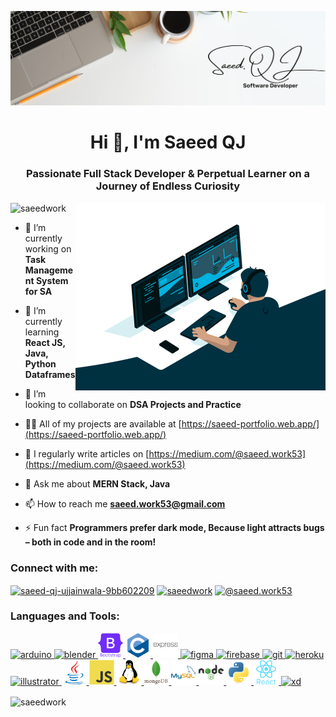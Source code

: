 ![logo](https://github.com/SaeedWork/SaeedWork/blob/872ec50870890e46f5644337aaac84ccbfd4961e/Saeed%20GitHub%20Banner.png)
<h1 align="center">Hi 👋, I'm Saeed QJ</h1>
<h3 align="center">Passionate Full Stack Developer & Perpetual Learner on a Journey of Endless Curiosity</h3>

<img align ="right" alt="Coding" width="400" src="https://github.com/SaeedWork/SaeedWork/blob/6ac3429b1191d9c34d6fcf62adae1b44fefcb852/R.gif">

<p align="left"> <img src="https://komarev.com/ghpvc/?username=saeedwork&label=Profile%20views&color=0e75b6&style=flat" alt="saeedwork" /> </p>

- 🔭 I’m currently working on **Task Management System for SA**

- 🌱 I’m currently learning **React JS, Java, Python Dataframes**

- 👯 I’m looking to collaborate on **DSA Projects and Practice**

- 👨‍💻 All of my projects are available at [https://saeed-portfolio.web.app/](https://saeed-portfolio.web.app/)

- 📝 I regularly write articles on [https://medium.com/@saeed.work53](https://medium.com/@saeed.work53)

- 💬 Ask me about **MERN Stack, Java**

- 📫 How to reach me **saeed.work53@gmail.com**

- ⚡ Fun fact **Programmers prefer dark mode, Because light attracts bugs – both in code and in the room!**

<h3 align="left">Connect with me:</h3>
<p align="left">
<a href="https://linkedin.com/in/saeed-qj-ujjainwala-9bb602209" target="blank"><img align="center" src="https://raw.githubusercontent.com/rahuldkjain/github-profile-readme-generator/master/src/images/icons/Social/linked-in-alt.svg" alt="saeed-qj-ujjainwala-9bb602209" height="30" width="40" /></a>
<a href="https://codesandbox.com/saeedwork" target="blank"><img align="center" src="https://raw.githubusercontent.com/rahuldkjain/github-profile-readme-generator/master/src/images/icons/Social/codesandbox.svg" alt="saeedwork" height="30" width="40" /></a>
<a href="https://medium.com/@saeed.work53" target="blank"><img align="center" src="https://raw.githubusercontent.com/rahuldkjain/github-profile-readme-generator/master/src/images/icons/Social/medium.svg" alt="@saeed.work53" height="30" width="40" /></a>
</p>

<h3 align="left">Languages and Tools:</h3>
<p align="left"> <a href="https://www.arduino.cc/" target="_blank" rel="noreferrer"> <img src="https://cdn.worldvectorlogo.com/logos/arduino-1.svg" alt="arduino" width="40" height="40"/> </a> <a href="https://www.blender.org/" target="_blank" rel="noreferrer"> <img src="https://download.blender.org/branding/community/blender_community_badge_white.svg" alt="blender" width="40" height="40"/> </a> <a href="https://getbootstrap.com" target="_blank" rel="noreferrer"> <img src="https://raw.githubusercontent.com/devicons/devicon/master/icons/bootstrap/bootstrap-plain-wordmark.svg" alt="bootstrap" width="40" height="40"/> </a> <a href="https://www.cprogramming.com/" target="_blank" rel="noreferrer"> <img src="https://raw.githubusercontent.com/devicons/devicon/master/icons/c/c-original.svg" alt="c" width="40" height="40"/> </a> <a href="https://expressjs.com" target="_blank" rel="noreferrer"> <img src="https://raw.githubusercontent.com/devicons/devicon/master/icons/express/express-original-wordmark.svg" alt="express" width="40" height="40"/> </a> <a href="https://www.figma.com/" target="_blank" rel="noreferrer"> <img src="https://www.vectorlogo.zone/logos/figma/figma-icon.svg" alt="figma" width="40" height="40"/> </a> <a href="https://firebase.google.com/" target="_blank" rel="noreferrer"> <img src="https://www.vectorlogo.zone/logos/firebase/firebase-icon.svg" alt="firebase" width="40" height="40"/> </a> <a href="https://git-scm.com/" target="_blank" rel="noreferrer"> <img src="https://www.vectorlogo.zone/logos/git-scm/git-scm-icon.svg" alt="git" width="40" height="40"/> </a> <a href="https://heroku.com" target="_blank" rel="noreferrer"> <img src="https://www.vectorlogo.zone/logos/heroku/heroku-icon.svg" alt="heroku" width="40" height="40"/> </a> <a href="https://www.adobe.com/in/products/illustrator.html" target="_blank" rel="noreferrer"> <img src="https://www.vectorlogo.zone/logos/adobe_illustrator/adobe_illustrator-icon.svg" alt="illustrator" width="40" height="40"/> </a> <a href="https://www.java.com" target="_blank" rel="noreferrer"> <img src="https://raw.githubusercontent.com/devicons/devicon/master/icons/java/java-original.svg" alt="java" width="40" height="40"/> </a> <a href="https://developer.mozilla.org/en-US/docs/Web/JavaScript" target="_blank" rel="noreferrer"> <img src="https://raw.githubusercontent.com/devicons/devicon/master/icons/javascript/javascript-original.svg" alt="javascript" width="40" height="40"/> </a> <a href="https://www.linux.org/" target="_blank" rel="noreferrer"> <img src="https://raw.githubusercontent.com/devicons/devicon/master/icons/linux/linux-original.svg" alt="linux" width="40" height="40"/> </a> <a href="https://www.mongodb.com/" target="_blank" rel="noreferrer"> <img src="https://raw.githubusercontent.com/devicons/devicon/master/icons/mongodb/mongodb-original-wordmark.svg" alt="mongodb" width="40" height="40"/> </a> <a href="https://www.mysql.com/" target="_blank" rel="noreferrer"> <img src="https://raw.githubusercontent.com/devicons/devicon/master/icons/mysql/mysql-original-wordmark.svg" alt="mysql" width="40" height="40"/> </a> <a href="https://nodejs.org" target="_blank" rel="noreferrer"> <img src="https://raw.githubusercontent.com/devicons/devicon/master/icons/nodejs/nodejs-original-wordmark.svg" alt="nodejs" width="40" height="40"/> </a> <a href="https://www.python.org" target="_blank" rel="noreferrer"> <img src="https://raw.githubusercontent.com/devicons/devicon/master/icons/python/python-original.svg" alt="python" width="40" height="40"/> </a> <a href="https://reactjs.org/" target="_blank" rel="noreferrer"> <img src="https://raw.githubusercontent.com/devicons/devicon/master/icons/react/react-original-wordmark.svg" alt="react" width="40" height="40"/> </a> <a href="https://www.adobe.com/products/xd.html" target="_blank" rel="noreferrer"> <img src="https://cdn.worldvectorlogo.com/logos/adobe-xd.svg" alt="xd" width="40" height="40"/> </a> </p>

<!-- <p>&nbsp;<img align="center"  src="https://github-readme-stats.vercel.app/api?username=saeedwork&show_icons=true&locale=en" alt="saeedwork" /></p> -->
<p><img align="center"  src="https://github-readme-streak-stats.herokuapp.com/?user=saeedwork&" alt="saeedwork" /></p>

